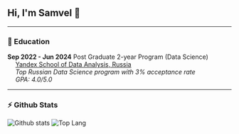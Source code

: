 ## Hi, I'm Samvel 👋

---

<!--
**whoiam1101/whoiam1101** is a ✨ _special_ ✨ repository because its `README.md` (this file) appears on your GitHub profile.

Here are some ideas to get you started:

- 🔭 I’m currently working on ...
- 🌱 I’m currently learning ...
- 👯 I’m looking to collaborate on ...
- 🤔 I’m looking for help with ...
- 💬 Ask me about ...
- 📫 How to reach me: ...
- 😄 Pronouns: ...
- ⚡ Fun fact: ...
-->

### 🌱 Education
**Sep 2022 - Jun 2024**  Post Graduate 2-year Program (Data Science)  
&emsp; [Yandex School of Data Analysis, Russia](https://dataschool.yandex.com/)  
&emsp; *Top Russian Data Science program with 3% acceptance rate*  
&emsp; *GPA: 4.0/5.0*  

---

### ⚡ Github Stats

![Github stats](https://github-readme-stats.vercel.app/api?username=whoiam1101&show_icons=true&count_private=true&line_height=24&hide=issues&custom_title=Contribution%20Stats)
![Top Lang](https://github-readme-stats.vercel.app/api/top-langs/?username=whoiam1101&layout=compact&count_private=true&hide=Jupyter%20Notebook)
